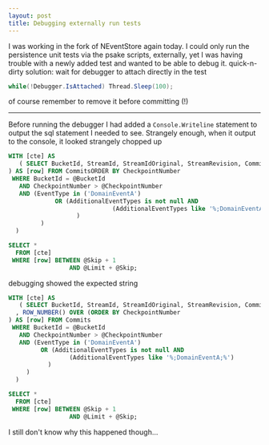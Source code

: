 ```yaml
---
layout: post
title: Debugging externally run tests
---
```


I was working in the fork of NEventStore again today.
I could only run the persistence unit tests via the psake scripts, externally, yet I was having trouble with a newly added test and wanted to be able to debug it.
quick-n-dirty solution: wait for debugger to attach directly in the test
```c#
while(!Debugger.IsAttached) Thread.Sleep(100);
```
of course remember to remove it before committing (!)

---------------------------------------------------------

Before running the debugger I had added a ```Console.Writeline``` statement to output the sql statement I needed to see.
Strangely enough, when it output to the console, it looked strangely chopped up
```sql
WITH [cte] AS
   ( SELECT BucketId, StreamId, StreamIdOriginal, StreamRevision, CommitId, CommitSequence, CommitStamp, CheckpointNumber, Headers, Payload
) AS [row] FROM CommitsORDER BY CheckpointNumber
 WHERE BucketId = @BucketId
   AND CheckpointNumber > @CheckpointNumber
   AND (EventType in ('DomainEventA')
             OR (AdditionalEventTypes is not null AND
                             (AdditionalEventTypes like '%;DomainEventA;%')
                   )
         )
  )

SELECT *
  FROM [cte]
 WHERE [row] BETWEEN @Skip + 1
                 AND @Limit + @Skip;
```

debugging showed the expected string

```sql
WITH [cte] AS
   ( SELECT BucketId, StreamId, StreamIdOriginal, StreamRevision, CommitId, CommitSequence, CommitStamp, CheckpointNumber, Headers, Payload
  , ROW_NUMBER() OVER (ORDER BY CheckpointNumber 
) AS [row] FROM Commits
 WHERE BucketId = @BucketId 
   AND CheckpointNumber > @CheckpointNumber
   AND (EventType in ('DomainEventA') 
	     OR (AdditionalEventTypes is not null AND 
			     (AdditionalEventTypes like '%;DomainEventA;%')
		   ) 
	 )
  )

SELECT *
  FROM [cte]
 WHERE [row] BETWEEN @Skip + 1
                 AND @Limit + @Skip;
```

I still don't know why this happened though...
                 
